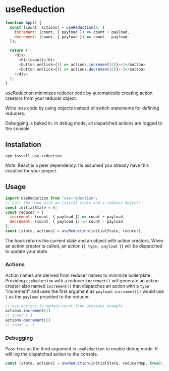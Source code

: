 # useReduction

```javascript
function App() {
  const [count, actions] = useReduction(0, {
    increment: (count, { payload }) => count + payload,
    decrement: (count, { payload }) => count - payload
  });

  return (
    <div>
      <h1>{count}</h1>
      <button onClick={() => actions.increment(2)}>+2</button>
      <button onClick={() => actions.decrement(2)}>-2</button>
    </div>
  );
}
```

useReduction minimizes reducer code by automatically creating action creators from your reducer object.

Write less code by using objects instead of switch statements for defining reducers.

Debugging is baked in. In debug mode, all dispatched actions are logged to the console.

## Installation

`npm install use-reduction`

_Note_: React is a peer dependency. Its assumed you already have this installed for your project.

## Usage

```javascript
import useReduction from "use-reduction";
// Call the hook with an initial state and a reducer object:
const initialState = 0;
const reducer = {
  increment: (count, { payload }) => count + payload,
  decrement: (count, { payload }) => count - payload
};
const [state, actions] = useReduction(initialState, reducer);
```

The hook returns the current state and an object with action creators. When an action creator is called, an action (`{ type, payload }`) will be dispatched to update your state.

### Actions

Action names are derived from reducer names to minimize boilerplate. Providing `useReduction` with a reducer `increment()` will generate an action creator also named `increment()` that dispatches an action with a `type` “increment” and uses the first argument as `payload`. `increment(1)` would use `1` as the `payload` provided to the reducer.

```javascript
// use actions to update count from previous example
actions.increment(1)
// count = 1
actions.decrement(2)
// count = -1
```

### Debugging

Pass `true` as the third argument in `useReduction` to enable debug mode. It will log the dispatched action to the console.

```javascript
const [state, actions] = useReduction(initialState, reducerMap, true);
```
